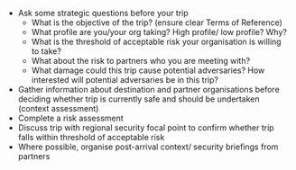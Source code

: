 [Title]: # (Strategic Questions)
[Difficulty]: # (Beginner)
[Order]: # (0)

*   Ask some strategic questions before your trip
    *   What is the objective of the trip? (ensure clear Terms of Reference)
    *   What profile are you/your org taking? High profile/ low profile? Why?
    *   What is the threshold of acceptable risk your organisation is willing to take?
    *   What about the risk to partners who you are meeting with?
    *   What damage could this trip cause potential adversaries? How interested will potential adversaries be in this trip?
*   Gather information about destination and partner organisations before deciding whether trip is currently safe and should be undertaken (context assessment)
*   Complete a risk assessment
*   Discuss trip with regional security focal point to confirm whether trip falls within threshold of acceptable risk
*   Where possible, organise post-arrival context/ security briefings from partners